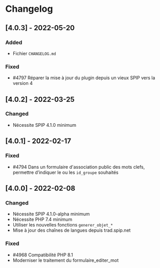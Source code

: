 # Changelog


## [4.0.3] - 2022-05-20

### Added

- Fichier `CHANGELOG.md`

### Fixed

- #4797 Réparer la mise à jour du plugin depuis un vieux SPIP vers la version 4


## [4.0.2] - 2022-03-25

### Changed

- Nécessite SPIP 4.1.0 minimum


## [4.0.1] - 2022-02-17

### Fixed

- #4794 Dans un formulaire d'association public des mots clefs, permettre d’indiquer le ou les `id_groupe` souhaités


## [4.0.0] - 2022-02-08

### Changed

- Nécessite SPIP 4.1.0-alpha minimum
- Nécessite PHP 7.4 minimum
- Utiliser les nouvelles fonctions `generer_objet_*`
- Mise à jour des chaînes de langues depuis trad.spip.net

### Fixed

- #4968 Compatibilité PHP 8.1
- Moderniser le traitement du formulaire_editer_mot
